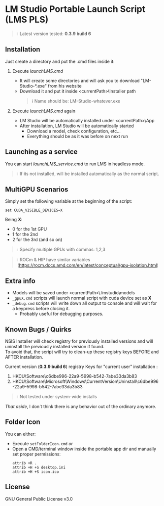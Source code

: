# LM Studio Portable Launch Script (LMS PLS)
> ℹ️ Latest version tested: **0.3.9 build 6**

## Installation
Just create a directory and put the .cmd files inside it:
1. Execute *launchLMS.cmd*
   - It will create some directories and will ask you to download "LM-Studio-\*.exe" from his website
   - Download it and put it inside \<currentPath\>\\Installer path 
     > ℹ️ Name should be: LM-Studio-whatever.exe

2. Execute *launchLMS.cmd* again
   - LM Studio will be automatically installed under \<currentPath\>\\App
   - After installation, LM Studio will be automatically started
     - Download a model, check configuration, etc...
     - Everything should be as it was before on next run

## Launching as a service
You can start *launchLMS_service.cmd* to run LMS in headless mode.
  > ℹ️ If its not installed, will be installed automatically as the normal script.

## MultiGPU Scenarios
Simply set the following variable at the beginning of the script:

`set CUDA_VISIBLE_DEVICES=X`

Being **X**:
   - 0 for the 1st GPU
   - 1 for the 2nd
   - 2 for the 3rd (and so on)

> ℹ️ Specify multiple GPUs with commas: 1,2,3

> ℹ️ ROCm & HIP have similar variables (https://rocm.docs.amd.com/en/latest/conceptual/gpu-isolation.html)

## Extra info
- Models will be saved under \<currentPath\>\\.lmstudio\\models
- `_gpuX.cmd` scripts will launch normal script with cuda device set as **X**
- `_debug.cmd` scripts will write down all output to console and will wait for a keypress before closing it.
  - Probably useful for debugging purposes.

## Known Bugs / Quirks
NSIS Installer will check registry for previously installed versions and will uninstall the previously installed version if found.\
To avoid that, the script will try to clean-up these registry keys BEFORE and AFTER installation.

Current version (**0.3.9 build 6**) registry Keys for "current user" installation :
  1. HKCU\\Software\\c6dbe996-22a9-5998-b542-7abe33da3b83
  2. HKCU\\Software\\Microsoft\\Windows\\CurrentVersion\\Uninstall\\c6dbe996-22a9-5998-b542-7abe33da3b83

> ℹ️ Not tested under system-wide installs

_That aside_, I don't think there is any behavior out of the ordinary anymore.

## Folder Icon
You can either:
   - Execute `setFolderIcon.cmd` _or_ 
   - Open a CMD/terminal window inside the portable app dir and manually set proper permissions:
      ```
      attrib +R .
      attrib +H +S desktop.ini
      attrib +H +S icon.ico
      ```

## License
GNU General Public License v3.0